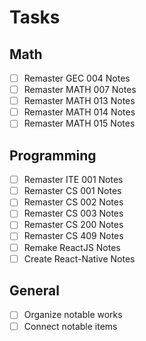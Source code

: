# Tasks
## Math
- [ ] Remaster GEC 004 Notes
- [ ] Remaster MATH 007 Notes
- [ ] Remaster MATH 013 Notes
- [ ] Remaster MATH 014 Notes
- [ ] Remaster MATH 015 Notes

## Programming
- [ ] Remaster ITE 001 Notes
- [ ] Remaster CS 001 Notes
- [ ] Remaster CS 002 Notes
- [ ] Remaster CS 003 Notes
- [ ] Remaster CS 200 Notes
- [ ] Remaster CS 409 Notes
- [ ] Remake ReactJS Notes
- [ ] Create React-Native Notes

## General
- [ ] Organize notable works
- [ ] Connect notable items
